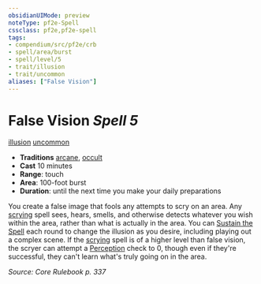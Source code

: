 ```yaml
---
obsidianUIMode: preview
noteType: pf2e-Spell
cssclass: pf2e,pf2e-spell
tags:
- compendium/src/pf2e/crb
- spell/area/burst
- spell/level/5
- trait/illusion
- trait/uncommon
aliases: ["False Vision"]
---
```

# False Vision *Spell 5*   
[illusion](rules/traits/illusion.md "Illusion School Trait")  [uncommon](rules/traits/uncommon.md "Uncommon Rarity Trait")  

- **Traditions** [arcane](rules/traits/arcane.md "Arcane Tradition Trait"), [occult](rules/traits/occult.md "Occult Tradition Trait")
- **Cast** 10 minutes 
- **Range**: touch
- **Area**: 100-foot burst
- **Duration**: until the next time you make your daily preparations

You create a false image that fools any attempts to scry on an area. Any [scrying](compendium/spells/scrying.md) spell sees, hears, smells, and otherwise detects whatever you wish within the area, rather than what is actually in the area. You can [Sustain the Spell](rules/actions/sustain-a-spell.md) each round to change the illusion as you desire, including playing out a complex scene. If the [scrying](compendium/spells/scrying.md) spell is of a higher level than false vision, the scryer can attempt a [Perception](compendium/skills.md#Perception) check to 0, though even if they're successful, they can't learn what's truly going on in the area.

*Source: Core Rulebook p. 337*